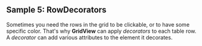 ## Sample 5: RowDecorators

Sometimes you need the rows in the grid to be clickable, or to have some specific color. That's why **GridView** can apply *decorators* to each table row.
A *decorator* can add various attributes to the element it decorates.